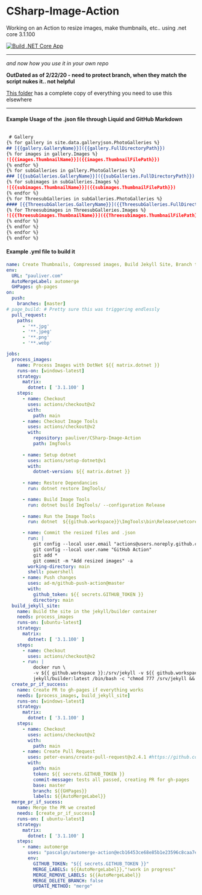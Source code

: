 # CSharp-Image-Action
Working on an Action to resize images, make thumbnails, etc.. using .net core 3.1.100

[![Build .NET Core App](https://github.com/pauliver/CSharp-Image-Action/workflows/Build%20.NET%20Core%20App/badge.svg)](https://github.com/pauliver/CSharp-Image-Action/actions?query=workflow%3A%22Build+.NET+Core+App%22)


--------

*and now how you use it in your own repo*

**OutDated as of 2/22/20 - need to protect branch, when they match the script nukes it.. not helpful**

[This folder](https://github.com/pauliver/CSharp-Image-Action/tree/master/SampleWebsite) has a complete copy of everything you need to use this elsewhere 

--------

#### Example Usage of the .json file through Liquid and GitHub Markdown

```markdown

 # Gallery
{% for gallery in site.data.galleryjson.PhotoGalleries %}
## [{{gallery.GalleryName}}]({{gallery.FullDirectoryPath}})
{% for images in gallery.Images %}
![{{images.ThumbnailName}}]({{images.ThumbnailFilePath}})
{% endfor %}
{% for subGalleries in gallery.PhotoGalleries %}
### [{{subGalleries.GalleryName}}]({{subGalleries.FullDirectoryPath}})
{% for subimages in subGalleries.Images %}
![{{subimages.ThumbnailName}}]({{subimages.ThumbnailFilePath}})
{% endfor %}     
{% for ThreesubGalleries in subGalleries.PhotoGalleries %}     
#### [{{ThreesubGalleries.GalleryName}}]({{ThreesubGalleries.FullDirectoryPath}})     
{% for Threesubimages in ThreesubGalleries.Images %}
![{{Threesubimages.ThumbnailName}}]({{Threesubimages.ThumbnailFilePath}})
{% endfor %}
{% endfor %}
{% endfor %}
{% endfor %}
```

#### Example .yml file to build it

```yml
name: Create Thumbnails, Compressed images, Build Jekyll Site, Branch to Release on Success
env:
  URL: "pauliver.com"
  AutoMergeLabel: automerge
  GHPages: gh-pages
on:
  push:
    branches: [master]
# page_build: # Pretty sure this was triggering endlessly
  pull_request:
    paths:
      - '**.jpg'
      - '**.jpeg'
      - '**.png'
      - '**.webp'

jobs:
  process_images:
    name: Process Images with DotNet ${{ matrix.dotnet }}
    runs-on: [windows-latest]
    strategy:
      matrix:
        dotnet: [ '3.1.100' ]
    steps:
      - name: Checkout
        uses: actions/checkout@v2
        with:
          path: main 
      - name: Checkout Image Tools
        uses: actions/checkout@v2
        with:
          repository: pauliver/CSharp-Image-Action
          path: ImgTools
        
      - name: Setup dotnet
        uses: actions/setup-dotnet@v1
        with:
          dotnet-version: ${{ matrix.dotnet }}
     
      - name: Restore Dependancies
        run: dotnet restore ImgTools/

      - name: Build Image Tools
        run: dotnet build ImgTools/ --configuration Release
      
      - name: Run the Image Tools
        run: dotnet  ${{github.workspace}}\ImgTools\bin\Release\netcoreapp3.1\CSharp-Image-Action.dll  ${{github.workspace}}\main\gallery\ ${{github.workspace}}\main\ https://${{URL}}

      - name: Commit the resized files and .json
        run: |
          git config --local user.email "actions@users.noreply.github.com"
          git config --local user.name "GitHub Action"
          git add *
          git commit -m "Add resized images" -a
        working-directory: main 
        shell: powershell
      - name: Push changes
        uses: ad-m/github-push-action@master
        with:
          github_token: ${{ secrets.GITHUB_TOKEN }}
          directory: main   
  build_jekyll_site:
    name: Build the site in the jekyll/builder container
    needs: process_images
    runs-on: [ubuntu-latest]
    strategy:
      matrix:
        dotnet: [ '3.1.100' ]
    steps:
      - name: Checkout
        uses: actions/checkout@v2
      - run: |
          docker run \
          -v ${{ github.workspace }}:/srv/jekyll -v ${{ github.workspace }}/_site:/srv/jekyll/_site \
          jekyll/builder:latest /bin/bash -c "chmod 777 /srv/jekyll && jekyll build --future"
  create_pr_if_success:
    name: Create PR to gh-pages if everything works
    needs: [process_images, build_jekyll_site]
    runs-on: [windows-latest]
    strategy:
      matrix:
        dotnet: [ '3.1.100' ]
    steps:
      - name: Checkout
        uses: actions/checkout@v2
        with:
          path: main 
      - name: Create Pull Request
        uses: peter-evans/create-pull-request@v2.4.1 #https://github.com/marketplace/actions/create-pull-request
        with:
          path: main 
          token: ${{ secrets.GITHUB_TOKEN }}
          commit-message: tests all passed, creating PR for gh-pages
          base: master
          branch: ${{GHPages}}
          labels: ${{AutoMergeLabel}}
  merge_pr_if_sucess:
    name: Merge the PR we created
    needs: [create_pr_if_success]
    runs-on: [ ubuntu-latest]
    strategy:
      matrix:
        dotnet: [ '3.1.100' ]
    steps:
      - name: automerge
        uses: "pascalgn/automerge-action@ecb16453ce68e85b1e23596c8caa7e7499698a84"
        env:
          GITHUB_TOKEN: "${{ secrets.GITHUB_TOKEN }}"
          MERGE_LABELS: ${{AutoMergeLabel}},"!work in progress"
          MERGE_REMOVE_LABELS: ${{AutoMergeLabel}}
          MERGE_DELETE_BRANCH: false	
          UPDATE_METHOD: "merge"
```
